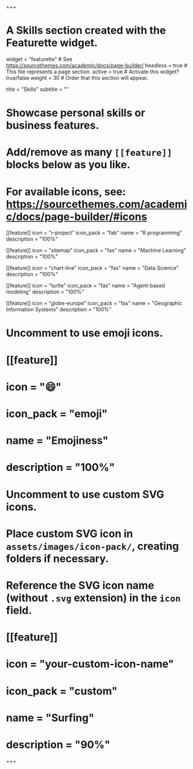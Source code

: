 +++
# A Skills section created with the Featurette widget.
widget = "featurette"  # See https://sourcethemes.com/academic/docs/page-builder/
headless = true  # This file represents a page section.
active = true  # Activate this widget? true/false
weight = 30  # Order that this section will appear.

title = "Skills"
subtitle = ""

# Showcase personal skills or business features.
# 
# Add/remove as many `[[feature]]` blocks below as you like.
# 
# For available icons, see: https://sourcethemes.com/academic/docs/page-builder/#icons

[[feature]]
  icon = "r-project"
  icon_pack = "fab"
  name = "R programming"
  description = "100%"
  
[[feature]]
  icon = "sitemap"
  icon_pack = "fas"
  name = "Machine Learning"
  description = "100%"
  
[[feature]]
  icon = "chart-line"
  icon_pack = "fas"
  name = "Data Science"
  description = "100%"  
  
[[feature]]
  icon = "turtle"
  icon_pack = "fas"
  name = "Agent-based modeling"
  description = "100%"  
  
[[feature]]
  icon = "globe-europe"
  icon_pack = "fas"
  name = "Geographic Information Systems"
  description = "100%"  
  


# Uncomment to use emoji icons.
# [[feature]]
#  icon = ":smile:"
#  icon_pack = "emoji"
#  name = "Emojiness"
#  description = "100%"  

# Uncomment to use custom SVG icons.
# Place custom SVG icon in `assets/images/icon-pack/`, creating folders if necessary.
# Reference the SVG icon name (without `.svg` extension) in the `icon` field.
# [[feature]]
#  icon = "your-custom-icon-name"
#  icon_pack = "custom"
#  name = "Surfing"
#  description = "90%"

+++
